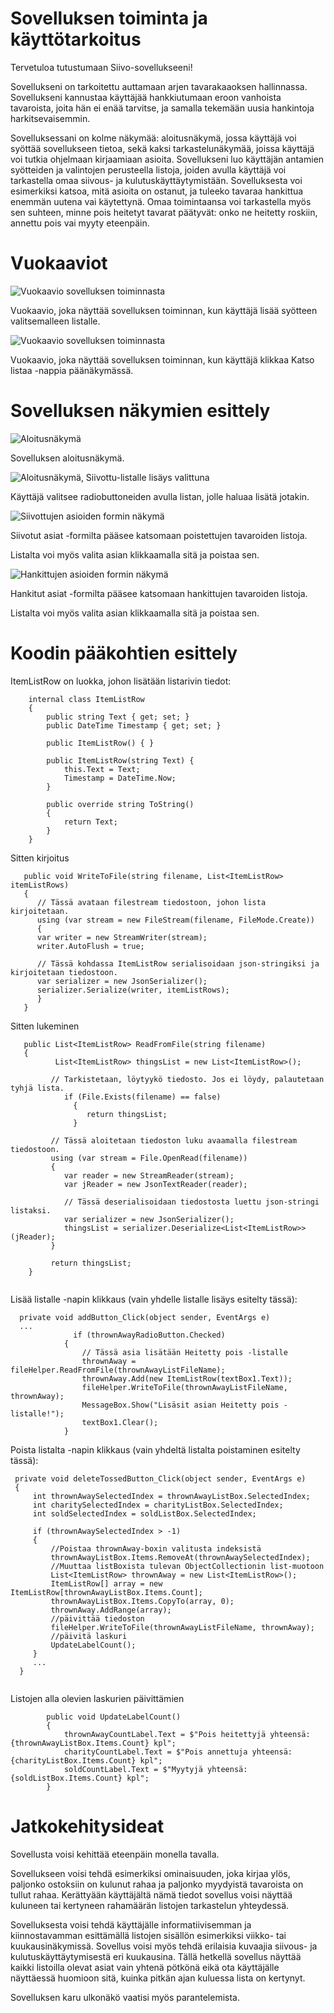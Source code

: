 # Sovelluksen toiminta ja käyttötarkoitus
Tervetuloa tutustumaan Siivo-sovellukseeni! 

Sovellukseni on tarkoitettu auttamaan arjen tavarakaaoksen hallinnassa. Sovellukseni kannustaa käyttäjää hankkiutumaan eroon vanhoista tavaroista, joita hän ei enää tarvitse, ja samalla tekemään uusia hankintoja harkitsevaisemmin. 

Sovelluksessani on kolme näkymää: aloitusnäkymä, jossa käyttäjä voi syöttää sovellukseen tietoa, sekä kaksi tarkastelunäkymää, joissa käyttäjä voi tutkia ohjelmaan kirjaamiaan asioita. Sovellukseni luo käyttäjän antamien syötteiden ja valintojen perusteella listoja, joiden avulla käyttäjä voi tarkastella omaa siivous- ja kulutuskäyttäytymistään. Sovelluksesta voi esimerkiksi katsoa, mitä asioita on ostanut, ja tuleeko tavaraa hankittua enemmän uutena vai käytettynä. Omaa toimintaansa voi tarkastella myös sen suhteen, minne pois heitetyt tavarat päätyvät: onko ne heitetty roskiin, annettu pois vai myyty eteenpäin. 

# Vuokaaviot
![Vuokaavio sovelluksen toiminnasta](Screenshots/1_Vuokaavio.JPG)

Vuokaavio, joka näyttää sovelluksen toiminnan, kun käyttäjä lisää syötteen valitsemalleen listalle.

![Vuokaavio sovelluksen toiminnasta](Screenshots/2_Vuokaavio.JPG)

Vuokaavio, joka näyttää sovelluksen toiminnan, kun käyttäjä klikkaa Katso listaa -nappia päänäkymässä.

# Sovelluksen näkymien esittely
![Aloitusnäkymä](Screenshots/1_Aloitusnäkymä.png)

Sovelluksen aloitusnäkymä.


![Aloitusnäkymä, Siivottu-listalle lisäys valittuna](Screenshots/2_Aloitusnäkymä.png)

Käyttäjä valitsee radiobuttoneiden avulla listan, jolle haluaa lisätä jotakin.


![Siivottujen asioiden formin näkymä](Screenshots/3_Siivotut_asiat_formi.png)

Siivotut asiat -formilta pääsee katsomaan poistettujen tavaroiden listoja. 

Listalta voi myös valita asian klikkaamalla sitä ja poistaa sen.


![Hankittujen asioiden formin näkymä](Screenshots/4_Hankitut_asiat_formi.png)

Hankitut asiat -formilta pääsee katsomaan hankittujen tavaroiden listoja. 

Listalta voi myös valita asian klikkaamalla sitä ja poistaa sen.

# Koodin pääkohtien esittely
ItemListRow on luokka, johon lisätään listarivin tiedot:

```
    internal class ItemListRow
    {
        public string Text { get; set; }
        public DateTime Timestamp { get; set; }

        public ItemListRow() { }

        public ItemListRow(string Text) {
            this.Text = Text;
            Timestamp = DateTime.Now;
        }

        public override string ToString()
        {
            return Text;
        }
    }

```
Sitten kirjoitus

```
   public void WriteToFile(string filename, List<ItemListRow> itemListRows) 
   {
      // Tässä avataan filestream tiedostoon, johon lista kirjoitetaan.
      using (var stream = new FileStream(filename, FileMode.Create))
      {
      var writer = new StreamWriter(stream);
      writer.AutoFlush = true;

      // Tässä kohdassa ItemListRow serialisoidaan json-stringiksi ja kirjoitetaan tiedostoon.
      var serializer = new JsonSerializer();
      serializer.Serialize(writer, itemListRows);
      }
   }
```

Sitten lukeminen

``` 
   public List<ItemListRow> ReadFromFile(string filename)
   {
          List<ItemListRow> thingsList = new List<ItemListRow>();
     
         // Tarkistetaan, löytyykö tiedosto. Jos ei löydy, palautetaan tyhjä lista.
            if (File.Exists(filename) == false)
              {
                 return thingsList;
              }

         // Tässä aloitetaan tiedoston luku avaamalla filestream tiedostoon.
         using (var stream = File.OpenRead(filename)) 
         { 
            var reader = new StreamReader(stream);
            var jReader = new JsonTextReader(reader);

            // Tässä deserialisoidaan tiedostosta luettu json-stringi listaksi.
            var serializer = new JsonSerializer();
            thingsList = serializer.Deserialize<List<ItemListRow>>(jReader);
         }

         return thingsList;
    }
 
``` 
Lisää listalle -napin klikkaus (vain yhdelle listalle lisäys esitelty tässä):

```
  private void addButton_Click(object sender, EventArgs e)
  ...
              if (thrownAwayRadioButton.Checked)
            {
                // Tässä asia lisätään Heitetty pois -listalle
                thrownAway = fileHelper.ReadFromFile(thrownAwayListFileName);
                thrownAway.Add(new ItemListRow(textBox1.Text));
                fileHelper.WriteToFile(thrownAwayListFileName, thrownAway);
                MessageBox.Show("Lisäsit asian Heitetty pois -listalle!");
                textBox1.Clear();
            }
```

Poista listalta -napin klikkaus (vain yhdeltä listalta poistaminen esitelty tässä):

```
 private void deleteTossedButton_Click(object sender, EventArgs e)
 {
     int thrownAwaySelectedIndex = thrownAwayListBox.SelectedIndex;
     int charitySelectedIndex = charityListBox.SelectedIndex;
     int soldSelectedIndex = soldListBox.SelectedIndex;

     if (thrownAwaySelectedIndex > -1)
     {
         //Poistaa thrownAway-boxin valitusta indeksistä
         thrownAwayListBox.Items.RemoveAt(thrownAwaySelectedIndex);
         //Muuttaa listBoxista tulevan ObjectCollectionin list-muotoon
         List<ItemListRow> thrownAway = new List<ItemListRow>();
         ItemListRow[] array = new ItemListRow[thrownAwayListBox.Items.Count];
         thrownAwayListBox.Items.CopyTo(array, 0);
         thrownAway.AddRange(array);
         //päivittää tiedoston
         fileHelper.WriteToFile(thrownAwayListFileName, thrownAway);
         //päivitä laskuri
         UpdateLabelCount();
     }
	 ...
  }
  
``` 

Listojen alla olevien laskurien päivittämien

``` 
        public void UpdateLabelCount()
        {
            thrownAwayCountLabel.Text = $"Pois heitettyjä yhteensä: {thrownAwayListBox.Items.Count} kpl";
            charityCountLabel.Text = $"Pois annettuja yhteensä: {charityListBox.Items.Count} kpl";
            soldCountLabel.Text = $"Myytyjä yhteensä: {soldListBox.Items.Count} kpl";
        }
``` 
# Jatkokehitysideat
Sovellusta voisi kehittää eteenpäin monella tavalla. 

Sovellukseen voisi tehdä esimerkiksi ominaisuuden, joka kirjaa ylös, paljonko ostoksiin on kulunut rahaa ja paljonko myydyistä tavaroista on tullut rahaa. Kerättyään käyttäjältä nämä tiedot sovellus voisi näyttää kuluneen tai kertyneen rahamäärän listojen tarkastelun yhteydessä. 

Sovelluksesta voisi tehdä käyttäjälle informatiivisemman ja kiinnostavamman esittämällä listojen sisällön esimerkiksi viikko- tai kuukausinäkymissä. Sovellus voisi myös tehdä erilaisia kuvaajia siivous- ja kulutuskäyttäytymisestä eri kuukausina. Tällä hetkellä sovellus näyttää kaikki listoilla olevat asiat vain yhtenä pötkönä eikä ota käyttäjälle näyttäessä huomioon sitä, kuinka pitkän ajan kuluessa lista on kertynyt. 

Sovelluksen karu ulkonäkö vaatisi myös parantelemista.


